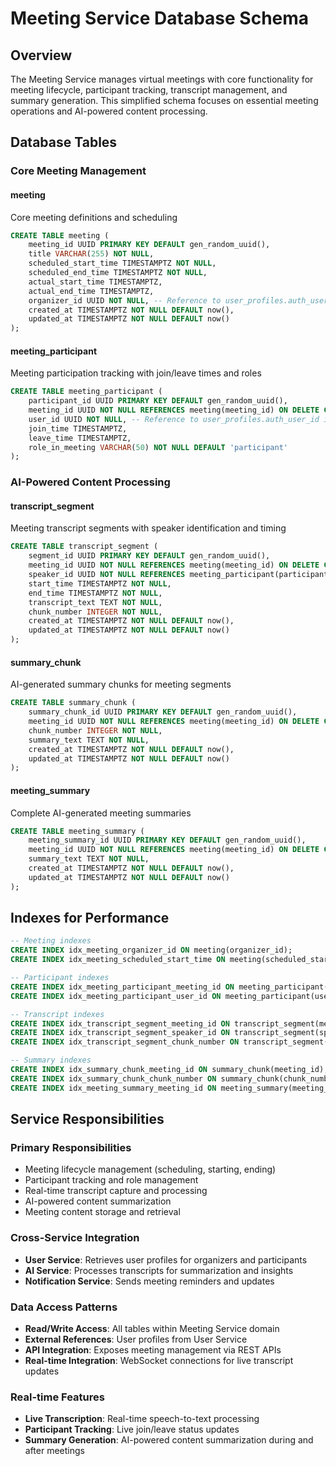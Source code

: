 # Meeting Service Database Schema

## Overview
The Meeting Service manages virtual meetings with core functionality for meeting lifecycle, participant tracking, transcript management, and summary generation. This simplified schema focuses on essential meeting operations and AI-powered content processing.

## Database Tables

### Core Meeting Management

#### meeting
Core meeting definitions and scheduling
```sql
CREATE TABLE meeting (
    meeting_id UUID PRIMARY KEY DEFAULT gen_random_uuid(),
    title VARCHAR(255) NOT NULL,
    scheduled_start_time TIMESTAMPTZ NOT NULL,
    scheduled_end_time TIMESTAMPTZ NOT NULL,
    actual_start_time TIMESTAMPTZ,
    actual_end_time TIMESTAMPTZ,
    organizer_id UUID NOT NULL, -- Reference to user_profiles.auth_user_id in User Service
    created_at TIMESTAMPTZ NOT NULL DEFAULT now(),
    updated_at TIMESTAMPTZ NOT NULL DEFAULT now()
);
```

#### meeting_participant
Meeting participation tracking with join/leave times and roles
```sql
CREATE TABLE meeting_participant (
    participant_id UUID PRIMARY KEY DEFAULT gen_random_uuid(),
    meeting_id UUID NOT NULL REFERENCES meeting(meeting_id) ON DELETE CASCADE,
    user_id UUID NOT NULL, -- Reference to user_profiles.auth_user_id in User Service
    join_time TIMESTAMPTZ,
    leave_time TIMESTAMPTZ,
    role_in_meeting VARCHAR(50) NOT NULL DEFAULT 'participant'
);
```

### AI-Powered Content Processing

#### transcript_segment
Meeting transcript segments with speaker identification and timing
```sql
CREATE TABLE transcript_segment (
    segment_id UUID PRIMARY KEY DEFAULT gen_random_uuid(),
    meeting_id UUID NOT NULL REFERENCES meeting(meeting_id) ON DELETE CASCADE,
    speaker_id UUID NOT NULL REFERENCES meeting_participant(participant_id) ON DELETE CASCADE,
    start_time TIMESTAMPTZ NOT NULL,
    end_time TIMESTAMPTZ NOT NULL,
    transcript_text TEXT NOT NULL,
    chunk_number INTEGER NOT NULL,
    created_at TIMESTAMPTZ NOT NULL DEFAULT now(),
    updated_at TIMESTAMPTZ NOT NULL DEFAULT now()
);
```

#### summary_chunk
AI-generated summary chunks for meeting segments
```sql
CREATE TABLE summary_chunk (
    summary_chunk_id UUID PRIMARY KEY DEFAULT gen_random_uuid(),
    meeting_id UUID NOT NULL REFERENCES meeting(meeting_id) ON DELETE CASCADE,
    chunk_number INTEGER NOT NULL,
    summary_text TEXT NOT NULL,
    created_at TIMESTAMPTZ NOT NULL DEFAULT now(),
    updated_at TIMESTAMPTZ NOT NULL DEFAULT now()
);
```

#### meeting_summary
Complete AI-generated meeting summaries
```sql
CREATE TABLE meeting_summary (
    meeting_summary_id UUID PRIMARY KEY DEFAULT gen_random_uuid(),
    meeting_id UUID NOT NULL REFERENCES meeting(meeting_id) ON DELETE CASCADE,
    summary_text TEXT NOT NULL,
    created_at TIMESTAMPTZ NOT NULL DEFAULT now(),
    updated_at TIMESTAMPTZ NOT NULL DEFAULT now()
);
```

## Indexes for Performance

```sql
-- Meeting indexes
CREATE INDEX idx_meeting_organizer_id ON meeting(organizer_id);
CREATE INDEX idx_meeting_scheduled_start_time ON meeting(scheduled_start_time);

-- Participant indexes
CREATE INDEX idx_meeting_participant_meeting_id ON meeting_participant(meeting_id);
CREATE INDEX idx_meeting_participant_user_id ON meeting_participant(user_id);

-- Transcript indexes
CREATE INDEX idx_transcript_segment_meeting_id ON transcript_segment(meeting_id);
CREATE INDEX idx_transcript_segment_speaker_id ON transcript_segment(speaker_id);
CREATE INDEX idx_transcript_segment_chunk_number ON transcript_segment(chunk_number);

-- Summary indexes
CREATE INDEX idx_summary_chunk_meeting_id ON summary_chunk(meeting_id);
CREATE INDEX idx_summary_chunk_chunk_number ON summary_chunk(chunk_number);
CREATE INDEX idx_meeting_summary_meeting_id ON meeting_summary(meeting_id);
```

## Service Responsibilities

### Primary Responsibilities
- Meeting lifecycle management (scheduling, starting, ending)
- Participant tracking and role management
- Real-time transcript capture and processing
- AI-powered content summarization
- Meeting content storage and retrieval

### Cross-Service Integration
- **User Service**: Retrieves user profiles for organizers and participants
- **AI Service**: Processes transcripts for summarization and insights
- **Notification Service**: Sends meeting reminders and updates

### Data Access Patterns
- **Read/Write Access**: All tables within Meeting Service domain
- **External References**: User profiles from User Service
- **API Integration**: Exposes meeting management via REST APIs
- **Real-time Integration**: WebSocket connections for live transcript updates

### Real-time Features
- **Live Transcription**: Real-time speech-to-text processing
- **Participant Tracking**: Live join/leave status updates
- **Summary Generation**: AI-powered content summarization during and after meetings